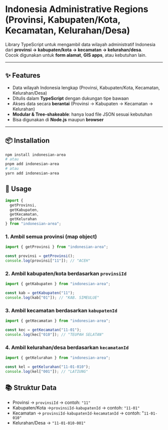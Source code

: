 # Indonesia Administrative Regions (Provinsi, Kabupaten/Kota, Kecamatan, Kelurahan/Desa)

Library TypeScript untuk mengambil data wilayah administratif Indonesia  
dari **provinsi → kabupaten/kota → kecamatan → kelurahan/desa**.  
Cocok digunakan untuk **form alamat**, **GIS apps**, atau kebutuhan lain.

---

## ✨ Features

- Data wilayah Indonesia lengkap (Provinsi, Kabupaten/Kota, Kecamatan, Kelurahan/Desa)
- Ditulis dalam **TypeScript** dengan dukungan tipe bawaan
- Akses data secara **berantai** (Provinsi → Kabupaten → Kecamatan → Kelurahan)
- **Modular & Tree-shakeable**: hanya load file JSON sesuai kebutuhan
- Bisa digunakan di **Node.js** maupun **browser**

---

## 📦 Installation

```bash
npm install indonesian-area
# atau
pnpm add indonesian-area
# atau
yarn add indonesian-area
```

## 🚀 Usage

```ts
import {
  getProvinsi,
  getKabupaten,
  getKecamatan,
  getKelurahan
} from "indonesian-area";
```

### 1. Ambil semua provinsi (map object)

```ts
import { getProvinsi } from "indonesian-area";

const provinsi = getProvinsi();
console.log(provinsi["11"]); // "ACEH"
```

### 2. Ambil kabupaten/kota berdasarkan `provinsiId`

```ts
import { getKabupaten } from "indonesian-area";

const kab = getKabupaten("11");
console.log(kab["01"]); // "KAB. SIMEULUE"

```

### 3. Ambil kecamatan berdasarkan `kabupatenId`

```ts
import { getKecamatan } from "indonesian-area";

const kec = getKecamatan("11-01");
console.log(kec["010"]); // "TEUPAH SELATAN"
```

### 4. Ambil kelurahan/desa berdasarkan `kecamatanId`

```ts
import { getKelurahan } from "indonesian-area";

const kel = getKelurahan("11-01-010");
console.log(kel["001"]); // "LATIUNG"

```

## 📚 Struktur Data

- Provinsi → `provinsiId` → contoh: `"11"`
- Kabupaten/Kota →`provinsiId-kabupatenId` → contoh: `"11-01"`
- Kecamatan → `provinsiId-kabupatenId-kecamatanId` → contoh: "`11-01-010"`
- Kelurahan/Desa → `"11-01-010-001"`
